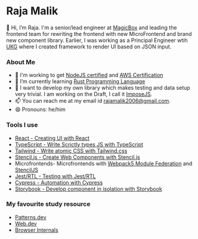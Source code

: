 # Raja Malik 

👋 Hi, I’m Raja. I'm a senior/lead engineer at [MagicBox](www.getmagicbox.com) and leading the frontend team for rewriting the frontend with new MicroFrontend and brand new component library. Earlier, I was working as a Principal Engineer wtih [UKG](www.ukg.com) where I created framework to render UI based on JSON input. 

### About Me

- 👀 I'm working to get [NodeJS certified](https://training.linuxfoundation.org/certification/jsnad/) and [AWS Certification](https://aws.amazon.com/certification/certified-solutions-architect-associate/)
- 🌱 I’m currently learning [Rust Programming Language](https://www.rust-lang.org/)
- 💞️ I want to develop my own library which makes testing and data setup very trivial. I am working on the Draft, I call it [ImposeJS](https://docs.google.com/document/d/1iH5IOJvEcFiaDisv9VziH8XiSLbzaVGLou6ruId_24Q/edit). 
- 📫 You can reach me at my email id rajamalik2006@gmail.com.
- 😄 Pronouns: he/him

### Tools I use

* [React - Creating UI with React](https://reactjs.org/)
* [TypeScript - Write Scrictly types JS with TypeScript](https://www.typescriptlang.org/)
* [Tailwind - Write atomic CSS with Tailwind.css](https://tailwindcss.com/)
* [Stencil.js - Create Web Components with Stencil.js](https://stenciljs.com/)
* Microfrontends- Microfrontends with [Webpack5 Module Federation](https://webpack.js.org/concepts/module-federation/) and [StencilJS](https://stenciljs.com/)
* [Jest/RTL - Testing with Jest/RTL](https://jestjs.io/)
* [Cypress - Automation with Cypress](https://www.cypress.io/)
* [Storybook - Develop component in isolation with Storybook](https://storybook.js.org/)


### My favourite study resource
- [Patterns.dev](https://patterns.dev)
- [Web.dev](web.dev)
- [Browser Internals](https://twitter.com/addyosmani/status/1492398000500404227?lang=en)

<!---
raajamalik/raajamalik is a ✨ special ✨ repository because its `README.md` (this file) appears on your GitHub profile.
You can click the Preview link to take a look at your changes.
--->
